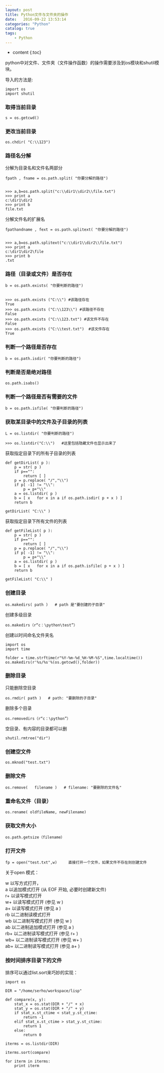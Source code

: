 ```yaml
---
layout: post
title: Python文件与文件夹的操作
date:   2016-09-22 13:53:14
categories: "Python"
catalog: true
tags: 
    - Python
---
```


* content
{:toc}

python中对文件、文件夹（文件操作函数）的操作需要涉及到os模块和shutil模块。   

导入的方法是:   

	import os   
	import shutil   

### 取得当前目录

	s = os.getcwd()   

### 更改当前目录

	os.chdir( "C:\\123")   

### 路径名分解

分解为目录名和文件名两部分   

	fpath , fname = os.path.split( "你要分解的路径")
	
	
	>>> a,b=os.path.split("c:\\dir1\\dir2\\file.txt")
	>>> print a
	c:\dir1\dir2
	>>> print b
	file.txt
	
分解文件名的扩展名   

	fpathandname , fext = os.path.splitext( "你要分解的路径")
	

	>>> a,b=os.path.splitext("c:\\dir1\\dir2\\file.txt")
	>>> print a
	c:\dir1\dir2\file
	>>> print b
	.txt

### 路径（目录或文件）是否存在

	b = os.path.exists( "你要判断的路径")

	
	>>> os.path.exists ("C:\\") #该路径存在
	True
	>>> os.path.exists ("C:\\123\\") #该路径不存在
	False
	>>> os.path.exists ("C:\\123.txt") #该文件不存在
	False
	>>> os.path.exists ("C:\\test.txt")  #该文件存在
	True

### 判断一个路径是否存在
	
	b = os.path.isdir( "你要判断的路径")	
	
### 判断是否是绝对路径
	
	os.path.isabs()
	
### 判断一个路径是否有需要的文件

	b = os.path.isfile( "你要判断的路径")

### 获取某目录中的文件及子目录的列表

	L = os.listdir( "你要判断的路径")
	
	>>> os.listdir("C:\\")   #这里包括隐藏文件也显示出来了

获取指定目录下的所有子目录的列表   

	
	def getDirList( p ):
		p = str( p )
		if p=="":
			return [ ]
		p = p.replace( "/","\\")
		if p[ -1] != "\\":
			p = p+"\\"
		a = os.listdir( p )
		b = [ x   for x in a if os.path.isdir( p + x ) ]
		return b
	 
	getDirList( "C:\\" )
	
获取指定目录下所有文件的列表   

	
	def getFileList( p ):
		p = str( p )
		if p=="":
			return [ ]
		p = p.replace( "/","\\")
		if p[ -1] != "\\":
			p = p+"\\"
		a = os.listdir( p )
		b = [ x   for x in a if os.path.isfile( p + x ) ]
		return b
	 
	getFileList( "C:\\" )

### 创建目录

	os.makedirs( path )   # path 是"要创建的子目录"
	
创建多级目录   

	os.makedirs（r“c：\python\test”）
	
创建以时间命名文件夹名   

	import os
	import time

	folder = time.strftime(r"%Y-%m-%d_%H-%M-%S",time.localtime())
	os.makedirs(r'%s/%s'%(os.getcwd(),folder))
	
### 删除目录

只能删除空目录   

	os.rmdir( path )   # path: "要删除的子目录"
	
删除多个目录   

	os.removedirs（r“c：\python”）

空目录、有内容的目录都可以删   

	
	shutil.rmtree("dir")    

### 创建空文件

	os.mknod("test.txt")        
	
### 删除文件

	os.remove(   filename )   # filename: "要删除的文件名"
	
### 重命名文件（目录）

	os.rename( oldfileName, newFilename)
	
### 获取文件大小

	os.path.getsize（filename）
	
### 打开文件

	fp = open("test.txt",w)     直接打开一个文件，如果文件不存在则创建文件

关于open 模式：   

w     以写方式打开，   
a     以追加模式打开 (从 EOF 开始, 必要时创建新文件)   
r+     以读写模式打开   
w+     以读写模式打开 (参见 w )   
a+     以读写模式打开 (参见 a )   
rb     以二进制读模式打开   
wb     以二进制写模式打开 (参见 w )   
ab     以二进制追加模式打开 (参见 a )   
rb+    以二进制读写模式打开 (参见 r+ )   
wb+    以二进制读写模式打开 (参见 w+ )   
ab+    以二进制读写模式打开 (参见 a+ )   

### 按时间排序目录下的文件

排序可以通过list.sort来巧妙的实现：   

	import os

	DIR = "/home/serho/workspace/lisp"

	def compare(x, y):
		stat_x = os.stat(DIR + "/" + x)
		stat_y = os.stat(DIR + "/" + y)
		if stat_x.st_ctime < stat_y.st_ctime:
			return -1
		elif stat_x.st_ctime > stat_y.st_ctime:
			return 1
		else:
			return 0

	iterms = os.listdir(DIR)

	iterms.sort(compare)

	for iterm in iterms:
		print iterm

